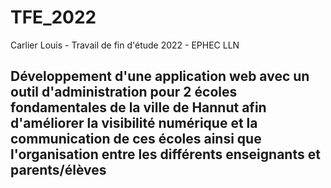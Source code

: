 # TFE_2022
Carlier Louis - Travail de fin d'étude 2022 - EPHEC LLN

## Développement d'une application web avec un outil d'administration pour 2 écoles fondamentales de la ville de Hannut afin d'améliorer la visibilité numérique et la communication de ces écoles ainsi que l'organisation entre les différents enseignants et parents/élèves
